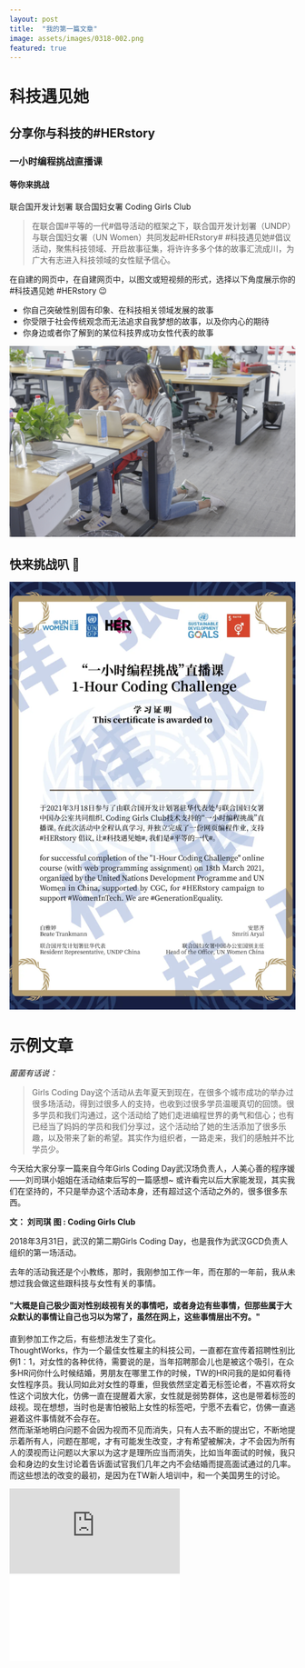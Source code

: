 ```yaml
---
layout: post
title:  "我的第一篇文章"
image: assets/images/0318-002.png
featured: true
---
```


# 科技遇见她
## 分享你与科技的#HERstory
### 一小时编程挑战直播课
#### 等你来挑战

联合国开发计划署
联合国妇女署
Coding Girls Club

> 在联合国#平等的一代#倡导活动的框架之下，联合国开发计划署（UNDP）与联合国妇女署（UN Women）共同发起#HERstory# #科技遇见她#倡议活动，聚焦科技领域、开启故事征集，将许许多多个体的故事汇流成川，为广大有志进入科技领域的女性赋予信心。

在自建的网页中，在自建网页中，以图文或短视频的形式，选择以下角度展示你的#科技遇见她 #HERstory 😉

* 你自己突破性别固有印象、在科技相关领域发展的故事
* 你受限于社会传统观念而无法追求自我梦想的故事，以及你内心的期待
* 你身边或者你了解到的某位科技界成功女性代表的故事

![002](../assets/images/0318-001.jpg)

## 快来挑战叭 🥳

![003](../assets/images/0318-003.png)

# 示例文章

_菌菌有话说：_
> Girls Coding Day这个活动从去年夏天到现在，在很多个城市成功的举办过很多场活动，得到过很多人的支持，也收到过很多学员温暖真切的回馈。很多学员和我们沟通过，这个活动给了她们走进编程世界的勇气和信心；也有已经当了妈妈的学员和我们分享过，这个活动给了她的生活添加了很多乐趣，以及带来了新的希望。其实作为组织者，一路走来，我们的感触并不比学员少。

  今天给大家分享一篇来自今年Girls  Coding Day武汉场负责人，人美心善的程序媛——刘司琪小姐姐在活动结束后写的一篇感想~  或许看完以后大家能发现，其实我们在坚持的，不只是举办这个活动本身，还有超过这个活动之外的，很多很多东西。

**文： 刘司琪**
**图 : Coding Girls Club**

2018年3月31日，武汉的第二期Girls Coding Day，也是我作为武汉GCD负责人组织的第一场活动。

去年的活动我还是个小教练，那时，我刚参加工作一年，而在那的一年前，我从未想过我会做这些跟科技与女性有关的事情。

#### "大概是自己极少面对性别歧视有关的事情吧，或者身边有些事情，但那些属于大众默认的事情让自己也习以为常了，虽然在网上，这些事情层出不穷。"

直到参加工作之后，有些想法发生了变化。  
ThoughtWorks，作为一个最佳女性雇主的科技公司，一直都在宣传着招聘性别比例1：1，对女性的各种优待，需要说的是，当年招聘那会儿也是被这个吸引，在众多HR问你什么时候结婚，男朋友在哪里工作的时候，TW的HR问我的是如何看待女性程序员。我认同如此对女性的尊重，但我依然坚定着无标签论者，不喜欢将女性这个词放大化，仿佛一直在提醒着大家，女性就是弱势群体，这也是带着标签的歧视。现在想想，当时也是害怕被贴上女性的标签吧，宁愿不去看它，仿佛一直逃避着这件事情就不会存在。  
然而渐渐地明白问题不会因为视而不见而消失，只有人去不断的提出它，不断地提示着所有人，问题在那呢，才有可能发生改变，才有希望被解决，才不会因为所有人的漠视而让问题以大家以为这才是理所应当而消失，比如当年面试的时候，我只会和身边的女生讨论着告诉面试官我们几年之内不会结婚而提高面试通过的几率。  
而这些想法的改变的最初，是因为在TW新人培训中，和一个美国男生的讨论。

<iframe frameborder="0" src="https://v.qq.com/txp/iframe/player.html?vid=x0519dqfhwt" allowFullScreen="true"></iframe>

<iframe src="//player.bilibili.com/player.html?aid=288866567&bvid=BV1cf4y1C72K&cid=285335605&page=1" scrolling="no" border="0" frameborder="no" framespacing="0" allowfullscreen="true"> </iframe>
